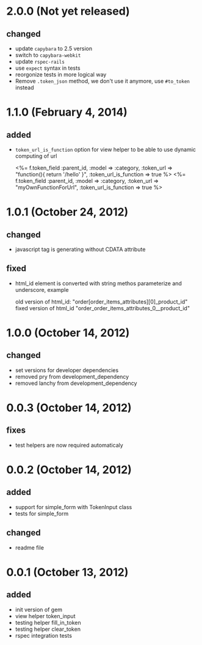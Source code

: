 # 2.0.0 (Not yet released)
## changed
* update `capybara` to 2.5 version
* switch to `capybara-webkit`
* update `rspec-rails`
* use `expect` syntax in tests
* reorgonize tests in more logical way
* Remove `.token_json` method, we don't use it anymore, use `#to_token` instead

# 1.1.0 (February 4, 2014)
## added
* `token_url_is_function` option for view helper to be able to use dynamic computing of url


    <%= f.token_field :parent_id, :model => :category, :token_url => "function(){ return '/hello' }", :token_url_is_function => true %>
    <%= f.token_field :parent_id, :model => :category, :token_url => "myOwnFunctionForUrl", :token_url_is_function => true %>

# 1.0.1 (October 24, 2012)
## changed
* javascript tag is generating without CDATA attribute
## fixed
* html_id element is converted with string methos parameterize and underscore, example


     old version of html_id: "order[order_items_attributes][0]_product_id"
     fixed version of html_id "order_order_items_attributes_0__product_id"

# 1.0.0 (October 14, 2012)
## changed
* set versions for developer dependencies
* removed pry from development_dependency
* removed lanchy from development_dependency

# 0.0.3 (October 14, 2012)
## fixes
* test helpers are now required automaticaly

# 0.0.2 (October 14, 2012)
## added
* support for simple_form with TokenInput class
* tests for simple_form
## changed
* readme file

# 0.0.1 (October 13, 2012)
## added
* init version of gem
* view helper token_input
* testing helper fill_in_token
* testing helper clear_token
* rspec integration tests
